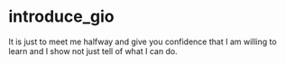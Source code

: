 # introduce_gio
It is just to meet me halfway and give you confidence that I am willing to learn and I show not just tell of what I can do.
